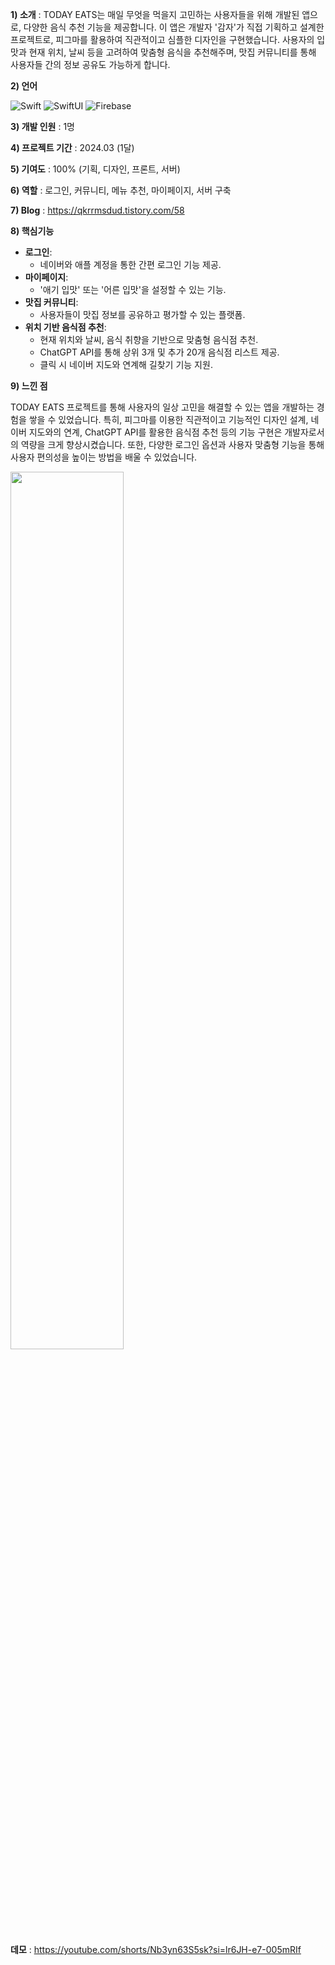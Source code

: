 **1) 소개**  : TODAY EATS는 매일 무엇을 먹을지 고민하는 사용자들을 위해 개발된 앱으로, 다양한 음식 추천 기능을 제공합니다. 이 앱은 개발자 '감자'가 직접 기획하고 설계한 프로젝트로, 피그마를 활용하여 직관적이고 심플한 디자인을 구현했습니다. 사용자의 입맛과 현재 위치, 날씨 등을 고려하여 맞춤형 음식을 추천해주며, 맛집 커뮤니티를 통해 사용자들 간의 정보 공유도 가능하게 합니다.

**2) 언어** 

![Swift](https://img.shields.io/badge/Swift-F05138?style=flat&logo=Swift&logoColor=white)
![SwiftUI](https://img.shields.io/badge/SwfitUI-F05138?style=flat&logo=SwfitUI&logoColor=white)
![Firebase](https://img.shields.io/badge/Firebase-FCA28?style=flat&logo=Firebase&logoColor=white)

**3) 개발 인원** : 1명

**4) 프로젝트 기간** : 2024.03 (1달)

**5) 기여도** : 100% (기획, 디자인, 프론트, 서버)

**6) 역할** : 로그인, 커뮤니티, 메뉴 추천, 마이페이지, 서버 구축

**7) Blog** : https://qkrrmsdud.tistory.com/58

**8) 핵심기능**

- **로그인**:
    - 네이버와 애플 계정을 통한 간편 로그인 기능 제공.
- **마이페이지**:
    - '애기 입맛' 또는 '어른 입맛'을 설정할 수 있는 기능.
- **맛집 커뮤니티**:
    - 사용자들이 맛집 정보를 공유하고 평가할 수 있는 플랫폼.
- **위치 기반 음식점 추천**:
    - 현재 위치와 날씨, 음식 취향을 기반으로 맞춤형 음식점 추천.
    - ChatGPT API를 통해 상위 3개 및 추가 20개 음식점 리스트 제공.
    - 클릭 시 네이버 지도와 연계해 길찾기 기능 지원.

**9) 느낀 점**

TODAY EATS 프로젝트를 통해 사용자의 일상 고민을 해결할 수 있는 앱을 개발하는 경험을 쌓을 수 있었습니다. 특히, 피그마를 이용한 직관적이고 기능적인 디자인 설계, 네이버 지도와의 연계, ChatGPT API를 활용한 음식점 추천 등의 기능 구현은 개발자로서의 역량을 크게 향상시켰습니다. 또한, 다양한 로그인 옵션과 사용자 맞춤형 기능을 통해 사용자 편의성을 높이는 방법을 배울 수 있었습니다.


<img src="https://github.com/Park-kxng/TODAY-EATS/assets/114843604/1be5015e-371d-46d7-9321-706e2e4d4e81" width="60%" height="60%">

**데모** :
https://youtube.com/shorts/Nb3yn63S5sk?si=lr6JH-e7-005mRIf
